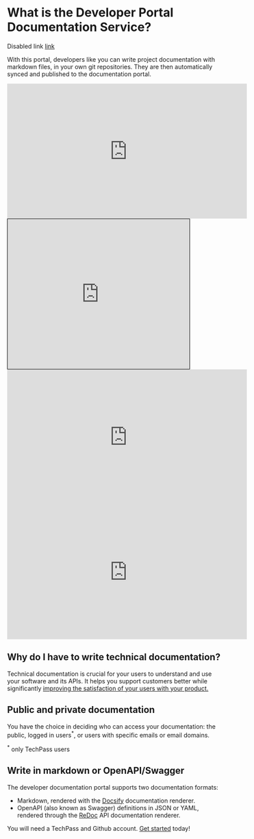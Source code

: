 # What is the Developer Portal Documentation Service?

Disabled link [link](/demo ':disabled')



With this portal, developers like you can write project documentation with markdown files, in your own git repositories. They are then automatically synced and published to the documentation portal.

<iframe title="YouTubeVideoPlayer" src="
https://youtu.be/embed/gJ0U0w7C628?showinfo=0" height="315" width="560" frameborder="0" allow="accelerometer; autoplay; encrypted-media; gyroscope; picture-in-picture" allowfullscreen></iframe>


<iframe width="425" height="350" frameborder="0" scrolling="no" marginheight="0" marginwidth="0" src="https://i.ytimg.com/vi/-IXqbuMOwYg/hq720.jpg?sqp=-oaymwEcCNAFEJQDSFXyq4qpAw4IARUAAIhCGAFwAcABBg==&rs=AOn4CLDmcWpHub9FsBmp6vQgQTz0sWK14Q" style="border: 1px solid black"></iframe> 

<iframe width="560" height="315" src="https://www.youtube.com/embed/-IXqbuMOwYg" title="YouTube video player" frameborder="0" allow="accelerometer; autoplay; clipboard-write; encrypted-media; gyroscope; picture-in-picture" allowfullscreen></iframe>
<ifigure>
<iframe width="560" height="315" src="https://www.youtube.com/embed/gJ0U0w7C628" title="YouTube video player" frameborder="0" allow="accelerometer; autoplay; clipboard-write; encrypted-media; gyroscope; picture-in-picture" allowfullscreen></iframe></ifigure>

## Why do I have to write technical documentation?

Technical documentation is crucial for your users to understand and use your software and its APIs. It helps you support customers better while significantly [improving the satisfaction of your users with your product.](https://www.sciencedirect.com/science/article/abs/pii/037872069090063N)

## Public and private documentation

You have the choice in deciding who can access your documentation: the public, logged in users<sup>*</sup>, or users with specific emails or email domains.

<sup>*</sup> only TechPass users

## Write in markdown or OpenAPI/Swagger

The developer documentation portal supports two documentation formats:

- Markdown, rendered with the [Docsify](https://docsify.js.org) documentation renderer.
- OpenAPI (also known as Swagger) definitions in JSON or YAML, rendered through the [ReDoc](https://github.com/redocly/redoc) API documentation renderer.

You will need a TechPass and Github account. [Get started](get-started) today!
